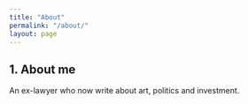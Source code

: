 ```yaml
---
title: "About"
permalink: "/about/"
layout: page
---
```


## 1. About me

An ex-lawyer who now write about art, politics and investment.


